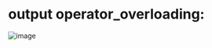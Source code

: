 # output operator_overloading:
![image](https://user-images.githubusercontent.com/72402606/104446142-058adb00-55c0-11eb-84a9-b7ac5146d572.png)
